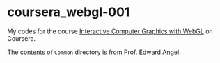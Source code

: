 # coursera_webgl-001

My codes for the course [Interactive Computer Graphics with WebGL](https://www.coursera.org/course/webgl) on Coursera.

The [contents](http://www.cs.unm.edu/~angel/COURSERA/CODE/Common/) of `Common` directory is from Prof. [Edward Angel](http://www.cs.unm.edu/~angel/).